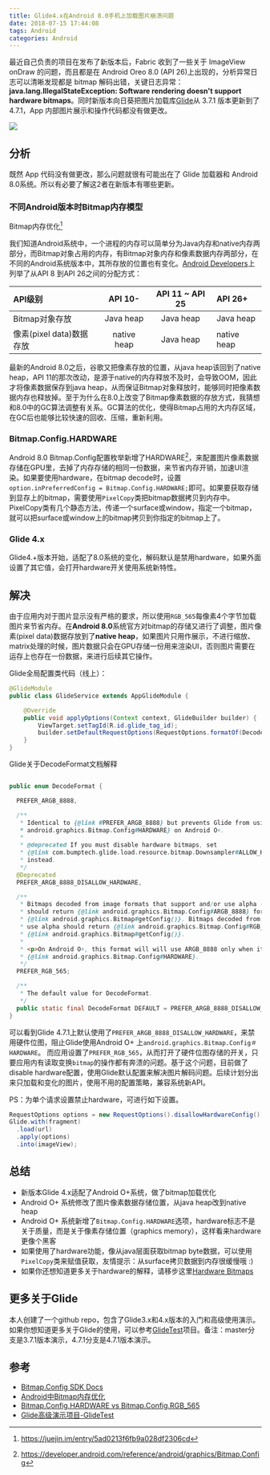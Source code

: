 ```yaml
---
title: Glide4.x在Android 8.0手机上加载图片崩溃问题
date: 2018-07-15 17:44:08
tags: Android
categories: Android
---
```


最近自己负责的项目在发布了新版本后，Fabric 收到了一些关于 ImageView onDraw 的问题，而且都是在 Android Oreo 8.0 (API 26)上出现的，分析异常日志可以清晰发现都是 bitmap 解码出错，关键日志异常：**java.lang.IllegalStateException: Software rendering doesn't support hardware bitmaps**。同时新版本向日葵把图片加载库[Glide](https://github.com/bumptech/glide)从 3.7.1 版本更新到了 4.7.1，App 内部图片展示和操作代码都没有做更改。

<img src="http://wanghaoxun.com/glide_logo.png">

<!-- more -->

## 分析

既然 App 代码没有做更改，那么问题就很有可能出在了 Glide 加载器和 Android 8.0系统。所以有必要了解这2者在新版本有哪些更新。

### 不同Android版本时Bitmap内存模型

Bitmap内存优化[^Bitmap内存优化]
[^Bitmap内存优化]: https://juejin.im/entry/5ad0213f6fb9a028df2306cd

我们知道Android系统中，一个进程的内存可以简单分为Java内存和native内存两部分，而Bitmap对象占用的内存，有Bitmap对象内存和像素数据内存两部分，在不同的Android系统版本中，其所存放的位置也有变化。[Android Developers](https://link.juejin.im/?target=https%3A%2F%2Flink.jianshu.com%3Ft%3Dhttps%253A%252F%252Fdeveloper.android.com%252Ftopic%252Fperformance%252Fgraphics%252Fmanage-memory.html)上列举了从API 8 到API 26之间的分配方式：


| API级别           | API 10- | API 11 ~ API 25 | API 26+|
| :---              | :--: | :--: |   :---    |
| Bitmap对象存放    | Java heap | Java heap | Java heap   |
| 像素(pixel data)数据存放    | native heap | Java heap    | native heap    |

最新的Android 8.0之后，谷歌又把像素存放的位置，从java heap该回到了native heap，API 11的那次改动，是源于native的内存释放不及时，会导致OOM，因此才将像素数据保存到java heap，从而保证Bitmap对象释放时，能够同时把像素数据内存也释放掉。至于为什么在8.0上改变了Bitmap像素数据的存放方式，我猜想和8.0中的GC算法调整有关系。GC算法的优化，使得Bitmap占用的大内存区域，在GC后也能够比较快速的回收、压缩，重新利用。

### Bitmap.Config.HARDWARE

Android 8.0 Bitmap.Config配置枚举新增了HARDWARE[^Bitmap.Config]，来配置图片像素数据存储在GPU里，去掉了内存存储的相同一份数据，来节省内存开销，加速UI渲染。如果要使用hardware，在bitmap decode时，设置`option.inPreferredConfig = Bitmap.Config.HARDWARE;`即可。如果要获取存储到显存上的bitmap，需要使用`PixelCopy`类把bitmap数据拷贝到内存中。PixelCopy类有几个静态方法，传递一个surface或window，指定一个bitmap，就可以把surface或window上的bitmap拷贝到你指定的bitmap上了。

[^Bitmap.Config]: https://developer.android.com/reference/android/graphics/Bitmap.Config

### Glide 4.x

Glide4.+版本开始，适配了8.0系统的变化，解码默认是禁用hardware，如果外面设置了其它值，会打开hardware开关使用系统新特性。

## 解决

由于应用内对于图片显示没有严格的要求，所以使用`RGB_565`每像素4个字节加载图片来节省内存。在**Android 8.0**系统官方对bitmap的存储又进行了调整，图片像素(pixel data)数据存放到了**native heap**，如果图片只用作展示，不进行缩放、matrix处理的时候，图片数据只会在GPU存储一份用来渲染UI，否则图片需要在运存上也存在一份数据，来进行后续其它操作。

Glide全局配置类代码（线上）：

```java
@GlideModule
public class GlideService extends AppGlideModule {

    @Override
    public void applyOptions(Context context, GlideBuilder builder) {
        ViewTarget.setTagId(R.id.glide_tag_id);
        builder.setDefaultRequestOptions(RequestOptions.formatOf(DecodeFormat.PREFER_RGB_565));
    }
}

```

Glide关于DecodeFormat文档解释

```java

public enum DecodeFormat {

  PREFER_ARGB_8888,

  /**
   * Identical to {@link #PREFER_ARGB_8888} but prevents Glide from using {@link
   * android.graphics.Bitmap.Config#HARDWARE} on Android O+.
   *
   * @deprecated If you must disable hardware bitmaps, set
   * {@link com.bumptech.glide.load.resource.bitmap.Downsampler#ALLOW_HARDWARE_CONFIG} to false
   * instead.
   */
  @Deprecated
  PREFER_ARGB_8888_DISALLOW_HARDWARE,

  /**
   * Bitmaps decoded from image formats that support and/or use alpha (some types of PNGs, GIFs etc)
   * should return {@link android.graphics.Bitmap.Config#ARGB_8888} for
   * {@link android.graphics.Bitmap#getConfig()}. Bitmaps decoded from formats that don't support or
   * use alpha should return {@link android.graphics.Bitmap.Config#RGB_565} for
   * {@link android.graphics.Bitmap#getConfig()}.
   *
   * <p>On Android O+, this format will will use ARGB_8888 only when it's not possible to use
   * {@link android.graphics.Bitmap.Config#HARDWARE}.
   */
  PREFER_RGB_565;

  /**
   * The default value for DecodeFormat.
   */
  public static final DecodeFormat DEFAULT = PREFER_ARGB_8888_DISALLOW_HARDWARE;
}
```

可以看到Glide 4.7.1上默认使用了`PREFER_ARGB_8888_DISALLOW_HARDWARE`，来禁用硬件位图，阻止Glide使用Android O+ 上`android.graphics.Bitmap.Config＃HARDWARE`。
而应用设置了`PREFER_RGB_565`，从而打开了硬件位图存储的开关，只要应用内有读取变换`bitmap`的操作都有奔溃的问题。基于这个问题，目前做了disable hardware配置，使用Glide默认配置来解决图片解码问题。后续计划分出来只加载和变化的图片，使用不用的配置策略，兼容系统新API。

PS：为单个请求设置禁止hardware，可进行如下设置。

```java
RequestOptions options = new RequestOptions().disallowHardwareConfig();
Glide.with(fragment)
  .load(url)
  .apply(options)
  .into(imageView);
```

## 总结

* 新版本Glide 4.x适配了Android O+系统，做了bitmap加载优化
* Android O+ 系统修改了图片像素数据存储位置，从java heap改到native heap
* Android O+ 系统新增了`Bitmap.Config.HARDWARE`选项，hardware标志不是关于质量，而是关于像素存储位置（graphics memory），这样看来hardware更像个黑客
* 如果使用了hardware功能，像从java层面获取bitmap byte数据，可以使用`PixelCopy`类来赋值获取，友情提示：从surface拷贝数据到内存很缓慢哦 :)
* 如果你还想知道更多关于hardware的解释，请移步这里[Hardware Bitmaps](https://bumptech.github.io/glide/doc/hardwarebitmaps.html)

## 更多关于Glide

本人创建了一个github repo，包含了Glide3.x和4.x版本的入门和高级使用演示。如果你想知道更多关于Glide的使用，可以参考[GlideTest](https://github.com/haoxunwang/GlideTest)项目。备注：master分支是3.7.1版本演示，4.7.1分支是4.7.1版本演示。

## 参考

* [Bitmap.Config SDK Docs](https://developer.android.com/reference/android/graphics/Bitmap.Config)
* [Android中Bitmap内存优化](https://juejin.im/entry/5ad0213f6fb9a028df2306cd)
* [Bitmap.Config.HARDWARE vs Bitmap.Config.RGB_565](https://stackoverflow.com/questions/45511017/bitmap-config-hardware-vs-bitmap-config-rgb-565)
* [Glide高级演示项目-GlideTest](https://github.com/haoxunwang/GlideTest)









